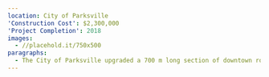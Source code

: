 ```yaml
---
location: City of Parksville
'Construction Cost': $2,300,000
'Project Completion': 2018
images:
  - //placehold.it/750x500
paragraphs:
  - The City of Parksville upgraded a 700 m long section of downtown roadway on Corfield Street, from Hwy 19a to Skylark Ave and construction of 330 m of trail/multi-use path between Corfield St and McVickers St along an undeveloped section of Jensen Ave.
---
```


